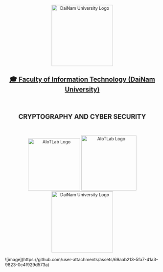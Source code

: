 <p align="center">
        <img src="dnu_logo.png" alt="DaiNam University Logo" width="200"/>
    </p>
    <h2 align="center">
    <a href="https://dainam.edu.vn/vi/khoa-cong-nghe-thong-tin">
    🎓 Faculty of Information Technology (DaiNam University)
    </a>
</h2>
<br>
<h2 align="center">
   CRYPTOGRAPHY AND CYBER SECURITY
</h2>
<br>
<div align="center">
    <p align="center">
        <img src="aiotlab_logo.png" alt="AIoTLab Logo" width="170"/>
        <img src="fitdnu_logo.png" alt="AIoTLab Logo" width="180"/>
        <img src="dnu_logo.png" alt="DaiNam University Logo" width="200"/>
    </p>
</div>
![image](https://github.com/user-attachments/assets/69aab213-5fa7-41a3-9823-0c4f929d573a)
